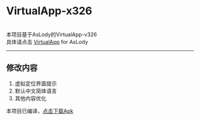# VirtualApp-x326

<br/> 本项目基于AsLody的VirtualApp-v326
<br/> 具体请点击 [VirtualApp](https://github.com/asLody/VirtualApp) for AsLody

<hr/>

## 修改内容

1. 虚拟定位界面提示
2. 默认中文简体语言
3. 其他内容优化

本项目已编译，[点击下载Apk](https://github.com/bzsome/VirtualApp-x326/raw/master/release.apk)
